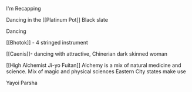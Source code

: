 I'm Recapping

Dancing in the [[Platinum Pot]]
Black slate

Dancing 

[[Bhotok]] - 4 stringed instrument

[[Caenis]]- dancing with attractive, Chinerian dark skinned woman

[[High Alchemist Ji-yo Fuitan]]
	Alchemy is a mix of natural medicine and science.
	Mix of magic and physical sciences
	Eastern City states make use

Yayoi
Parsha

